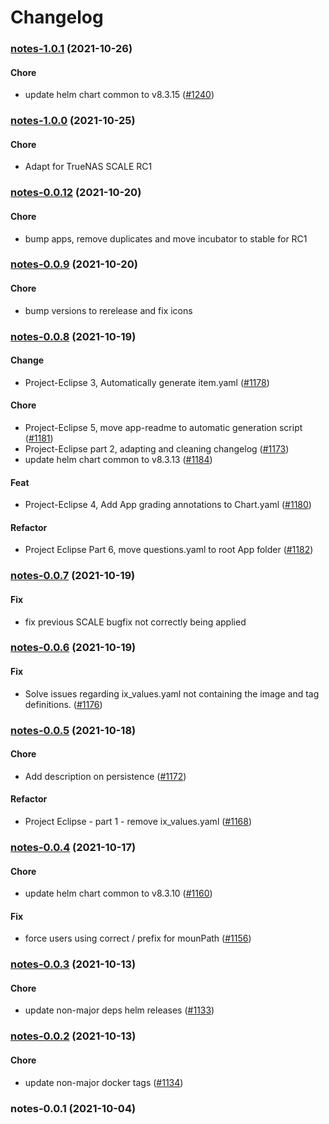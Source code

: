 # Changelog<br>


<a name="notes-1.0.1"></a>
### [notes-1.0.1](https://github.com/truecharts/apps/compare/notes-1.0.0...notes-1.0.1) (2021-10-26)

#### Chore

* update helm chart common to v8.3.15 ([#1240](https://github.com/truecharts/apps/issues/1240))



<a name="notes-1.0.0"></a>
### [notes-1.0.0](https://github.com/truecharts/apps/compare/notes-0.0.12...notes-1.0.0) (2021-10-25)

#### Chore

* Adapt for TrueNAS SCALE RC1



<a name="notes-0.0.12"></a>
### [notes-0.0.12](https://github.com/truecharts/apps/compare/notes-0.0.9...notes-0.0.12) (2021-10-20)

#### Chore

* bump apps, remove duplicates and move incubator to stable for RC1



<a name="notes-0.0.9"></a>
### [notes-0.0.9](https://github.com/truecharts/apps/compare/notes-0.0.8...notes-0.0.9) (2021-10-20)

#### Chore

* bump versions to rerelease and fix icons



<a name="notes-0.0.8"></a>
### [notes-0.0.8](https://github.com/truecharts/apps/compare/notes-0.0.7...notes-0.0.8) (2021-10-19)

#### Change

* Project-Eclipse 3, Automatically generate item.yaml ([#1178](https://github.com/truecharts/apps/issues/1178))

#### Chore

* Project-Eclipse 5, move app-readme to automatic generation script ([#1181](https://github.com/truecharts/apps/issues/1181))
* Project-Eclipse part 2, adapting and cleaning changelog ([#1173](https://github.com/truecharts/apps/issues/1173))
* update helm chart common to v8.3.13 ([#1184](https://github.com/truecharts/apps/issues/1184))

#### Feat

* Project-Eclipse 4, Add App grading annotations to Chart.yaml ([#1180](https://github.com/truecharts/apps/issues/1180))

#### Refactor

* Project Eclipse Part 6, move questions.yaml to root App folder ([#1182](https://github.com/truecharts/apps/issues/1182))



<a name="notes-0.0.7"></a>
### [notes-0.0.7](https://github.com/truecharts/apps/compare/notes-0.0.6...notes-0.0.7) (2021-10-19)

#### Fix

* fix previous SCALE bugfix not correctly being applied



<a name="notes-0.0.6"></a>
### [notes-0.0.6](https://github.com/truecharts/apps/compare/notes-0.0.5...notes-0.0.6) (2021-10-19)

#### Fix

* Solve issues regarding ix_values.yaml not containing the image and tag definitions. ([#1176](https://github.com/truecharts/apps/issues/1176))



<a name="notes-0.0.5"></a>
### [notes-0.0.5](https://github.com/truecharts/apps/compare/notes-0.0.4...notes-0.0.5) (2021-10-18)

#### Chore

* Add description on persistence ([#1172](https://github.com/truecharts/apps/issues/1172))

#### Refactor

* Project Eclipse - part 1 - remove ix_values.yaml ([#1168](https://github.com/truecharts/apps/issues/1168))



<a name="notes-0.0.4"></a>
### [notes-0.0.4](https://github.com/truecharts/apps/compare/notes-0.0.3...notes-0.0.4) (2021-10-17)

#### Chore

* update helm chart common to v8.3.10 ([#1160](https://github.com/truecharts/apps/issues/1160))

#### Fix

* force users using correct / prefix for mounPath ([#1156](https://github.com/truecharts/apps/issues/1156))



<a name="notes-0.0.3"></a>
### [notes-0.0.3](https://github.com/truecharts/apps/compare/notes-0.0.2...notes-0.0.3) (2021-10-13)

#### Chore

* update non-major deps helm releases ([#1133](https://github.com/truecharts/apps/issues/1133))



<a name="notes-0.0.2"></a>
### [notes-0.0.2](https://github.com/truecharts/apps/compare/notes-0.0.1...notes-0.0.2) (2021-10-13)

#### Chore

* update non-major docker tags ([#1134](https://github.com/truecharts/apps/issues/1134))



<a name="notes-0.0.1"></a>
### notes-0.0.1 (2021-10-04)
